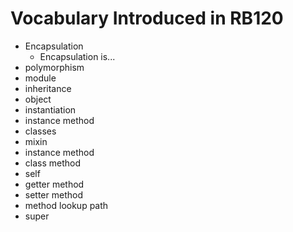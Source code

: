 # Vocabulary Introduced in RB120

- Encapsulation
  - Encapsulation is...
- polymorphism
- module
- inheritance
- object
- instantiation
- instance method
- classes
- mixin
- instance method
- class method
- self
- getter method
- setter method
- method lookup path
- super